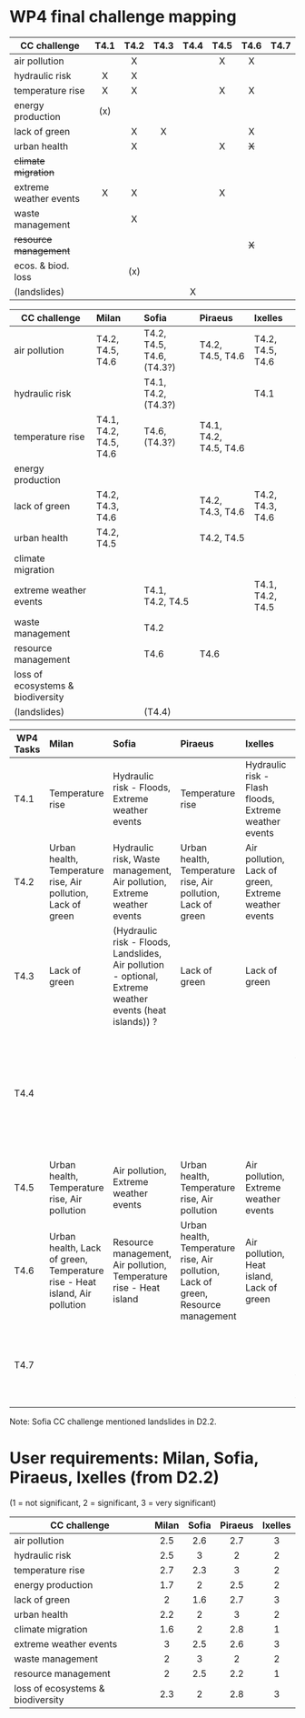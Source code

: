 # WP4 final challenge mapping

| CC challenge              | T4.1 | T4.2 | T4.3 | T4.4 | T4.5 | T4.6 | T4.7 |
| --------------------------|:----:|:----:|:----:|:----:|:----:|:----:|:----:|
| air pollution             |      |  X   |      |      | X    |  X   |      | 
| hydraulic risk            |  X   |  X   |      |      |      |      |      | 
| temperature rise          |  X   |  X   |      |      |  X   |  X   |      | 
| energy production         | (x)  |      |      |      |      |      |      |  
| lack of green             |      |  X   |  X   |      |      |  X   |      |  
| urban health              |      |  X   |      |      |  X   |~~X~~ |      |            
| ~~climate migration~~     |      |      |      |      |      |      |      |  
| extreme weather events    |  X   |  X   |      |      |  X   |      |      |  
| waste management          |      |  X   |      |      |      |      |      |  
| ~~resource management~~   |      |      |      |      |      |~~X~~ |      |  
| ecos. & biod. loss        |      | (x)  |      |      |      |      |      |       
| (landslides)              |      |      |      |  X   |      |      |      | 

| CC challenge  | Milan         | Sofia         | Piraeus       | Ixelles|
| ------------- |:-------------|:-------------|:-------------|:-------------|
| air pollution | T4.2, T4.5, T4.6 | T4.2, T4.5, T4.6, (T4.3?)| T4.2, T4.5, T4.6 | T4.2, T4.5, T4.6  | 
| hydraulic risk |             | T4.1, T4.2, (T4.3?) |  | T4.1 |
| temperature rise | T4.1, T4.2, T4.5, T4.6 | T4.6, (T4.3?)| T4.1, T4.2, T4.5, T4.6 |  |
| energy production |  | |  | |
| lack of green | T4.2, T4.3, T4.6| | T4.2, T4.3, T4.6|  T4.2, T4.3, T4.6|
| urban health| T4.2, T4.5  |           | T4.2, T4.5  |    |
| climate migration ||| | |
| extreme weather events ||T4.1, T4.2, T4.5|  | T4.1, T4.2, T4.5 |
| waste management | |T4.2|  | |
| resource management | |T4.6 |T4.6 | |
| loss of ecosystems & biodiversity |  | | |  |
| (landslides)|| (T4.4) |||

| WP4 Tasks | Milan         | Sofia         | Piraeus       | Ixelles| not specified |
| ----------|:-------------|:-------------|:-------------|:-------------|:----|
| T4.1 | Temperature rise | Hydraulic risk - Floods, Extreme weather events | Temperature rise | Hydraulic risk - Flash floods, Extreme weather events| |
| T4.2 | Urban health, Temperature rise, Air pollution, Lack of green | Hydraulic risk, Waste management, Air pollution, Extreme weather events | Urban health, Temperature rise, Air pollution, Lack of green| Air pollution, Lack of green, Extreme weather events ||
| T4.3 | Lack of green | (Hydraulic risk - Floods, Landslides, Air pollution - optional, Extreme weather events (heat islands)) ? | Lack of green | Lack of green ||
| T4.4 | | |  |  |Rainfall induced flow - Landslides (increased damages due to extreme weather events) (Sofia?)|
| T4.5 | Urban health, Temperature rise, Air pollution | Air pollution, Extreme weather events | Urban health, Temperature rise, Air pollution | Air pollution, Extreme weather events |
| T4.6 | Urban health, Lack of green, Temperature rise - Heat island, Air pollution| Resource management, Air pollution, Temperature rise - Heat island | Urban health, Temperature rise, Air pollution, Lack of green, Resource management | Air pollution, Heat island, Lack of green|
| T4.7 |  |   |  |  | Monitor urban changes, AI/ML techniques (wildfires? floods?) |

Note: Sofia CC challenge mentioned landslides in D2.2. 

# User requirements: Milan, Sofia, Piraeus, Ixelles (from D2.2)
(1 = not significant, 2 = significant, 3 = very significant)

| CC challenge  | Milan         | Sofia         | Piraeus       | Ixelles|
| ------------- |:-------------:|:-------------:|:-------------:|:-------------:|
| air pollution | 2.5           | 2.6           |     2.7       |   3            | 
| hydraulic risk | 2.5          | 3             |        2      |    2           |
| temperature rise | 2.7        | 2.3           |       3       |     2          |
| energy production | 1.7       | 2             |          2.5  |      2         |
| lack of green | 2             | 1.6           |         2.7   |       3        |
| urban health| 2.2             | 2             |       3       |   2            |
| climate migration | 1.6       | 2             |        2.8    |    1           |
| extreme weather events | 3    | 2.5           |         2.6   |     3          |
| waste management | 2          | 3             |    2          |      2         |
| resource management | 2       | 2.5           |   2.2         |       1        |
| loss of ecosystems & biodiversity | 2.3 | 2    |2.8            |        3       |

